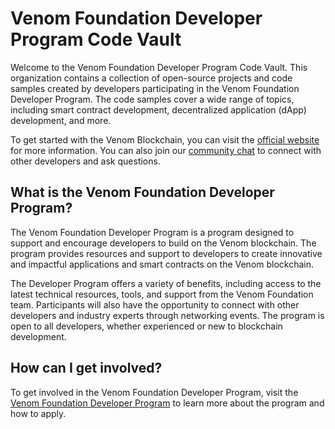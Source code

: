 # Venom Foundation Developer Program Code Vault

Welcome to the Venom Foundation Developer Program Code Vault.
This organization contains a collection of open-source projects and code samples created by developers participating in the Venom Foundation Developer Program. The code samples cover a wide range of topics, including smart contract development, decentralized application (dApp) development, and more.

To get started with the Venom Blockchain, you can visit the [official website](https://venom.foundation/) for more information. You can also join our [community chat](https://discord.venom.foundation/dev) to connect with other developers and ask questions.

## What is the Venom Foundation Developer Program?

The Venom Foundation Developer Program is a program designed to support and encourage developers to build on the Venom blockchain. The program provides resources and support to developers to create innovative and impactful applications and smart contracts on the Venom blockchain.

The Developer Program offers a variety of benefits, including access to the latest technical resources, tools, and support from the Venom Foundation team. Participants will also have the opportunity to connect with other developers and industry experts through networking events. The program is open to all developers, whether experienced or new to blockchain development.

## How can I get involved?

To get involved in the Venom Foundation Developer Program, visit the [Venom Foundation Developer Program](https://github.com/venom-blockchain/developer-program) to learn more about the program and how to apply.


